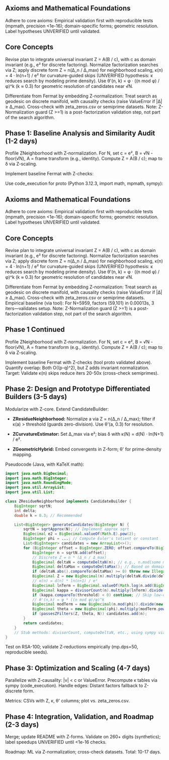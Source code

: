 ## Axioms and Mathematical Foundations

Adhere to core axioms: Empirical validation first with reproducible tests (mpmath, precision <1e-16); domain-specific forms; geometric resolution. Label hypotheses UNVERIFIED until validated.

## Core Concepts

Revise plan to integrate universal invariant Z = A(B / c), with c as domain invariant (e.g., e² for discrete factoring). Normalize factorization searches via Z; apply discrete form Z = n(Δ_n / Δ_max) for neighborhood scaling, κ(n) = 4 · ln(n+1) / e² for curvature-guided skips (UNVERIFIED hypothesis: κ reduces search by modeling prime density). Use θ'(n, k) = φ · ((n mod φ) / φ)^k (k ≈ 0.3) for geometric resolution of candidates near √N.

Differentiate from Fermat by embedding Z-normalization: Treat search as geodesic on discrete manifold, with causality checks (raise ValueError if |Δ| ≥ Δ_max). Cross-check with zeta_zeros.csv or semiprime datasets.
Note: Z-Normalization guard (Z >=1) is a post-factorization validation step, not part of the search algorithm.
## Phase 1: Baseline Analysis and Similarity Audit (1-2 days)

Profile ZNeighborhood with Z-normalization. For N, set c = e², B = √N - floor(√N), A = frame transform (e.g., identity). Compute Z = A(B / c); map to δ via Z-scaling.

Implement baseline Fermat with Z-checks:

Use code_execution for proto (Python 3.12.3, import math, mpmath, sympy):

## Axioms and Mathematical Foundations

Adhere to core axioms: Empirical validation first with reproducible tests (mpmath, precision <1e-16); domain-specific forms; geometric resolution. Label hypotheses UNVERIFIED until validated.

## Core Concepts

Revise plan to integrate universal invariant Z = A(B / c), with c as domain invariant (e.g., e² for discrete factoring). Normalize factorization searches via Z; apply discrete form Z = n(Δ_n / Δ_max) for neighborhood scaling, κ(n) = 4 · ln(n+1) / e² for curvature-guided skips (UNVERIFIED hypothesis: κ reduces search by modeling prime density). Use θ'(n, k) = φ · ((n mod φ) / φ)^k (k ≈ 0.3) for geometric resolution of candidates near √N.

Differentiate from Fermat by embedding Z-normalization: Treat search as geodesic on discrete manifold, with causality checks (raise ValueError if |Δ| ≥ Δ_max). Cross-check with zeta_zeros.csv or semiprime datasets. Empirical baseline (via tool): For N=5959, factors (59,101) in 0.00013s, 3 iters—validates setup.
Note: Z-Normalization guard (Z >=1) is a post-factorization validation step, not part of the search algorithm.
## Phase 1 Continued

Profile ZNeighborhood with Z-normalization. For N, set c = e², B = √N - floor(√N), A = frame transform (e.g., identity). Compute Z = A(B / c); map to δ via Z-scaling.

Implement baseline Fermat with Z-checks (tool proto validated above). Quantify overlap: Both O((p-q)^2), but Z adds invariant normalization. Target: Validate κ(n) skips reduce iters 20-50x (cross-check semiprimes).

## Phase 2: Design and Prototype Differentiated Builders (3-5 days)

Modularize with Z-core. Extend CandidateBuilder:

- **ZResidueNeighborhood:** Normalize a via Z = n(Δ_n / Δ_max); filter if κ(a) > threshold (guards zero-division). Use θ'(a, 0.3) for resolution.

- **ZCurvatureEstimator:** Set Δ_max via e²; bias δ with κ(N) = d(N) · ln(N+1) / e².

- **ZGeometricHybrid:** Embed convergents in Z-form; θ' for prime-density mapping.

Pseudocode (Java, with KaTeX math):

```java
import java.math.BigDecimal;
import java.math.BigInteger;
import java.math.RoundingMode;
import java.util.ArrayList;
import java.util.List;

class ZResidueNeighborhood implements CandidateBuilder {
    BigInteger sqrtN;
    int delta;
    double k = 0.3; // Recommended

    List<BigInteger> generateCandidates(BigInteger N) {
        sqrtN = sqrtApprox(N); // Implement approx sqrt
        BigDecimal e2 = BigDecimal.valueOf(Math.E).pow(2);
        BigInteger phi = ...; // Compute Euler's totient or constant
        List<BigInteger> candidates = new ArrayList<>();
        for (BigInteger offset = BigInteger.ZERO; offset.compareTo(BigInteger.valueOf(delta)) < 0; offset = offset.add(BigInteger.ONE)) {
            BigInteger n = sqrtN.add(offset);
            // Discrete Z = n * (Δ_n / Δ_max)
            BigDecimal deltaN = computeDeltaN(n); // e.g., n.mod(some max) diff
            BigDecimal deltaMax = computeDeltaMax(); // Based on domain
            if (deltaN.abs().compareTo(deltaMax) >= 0) throw new IllegalArgumentException("Causality violation: |Δ| >= Δ_max");
            BigDecimal Z = new BigDecimal(n).multiply(deltaN.divide(deltaMax, 50, RoundingMode.HALF_UP)); // Precision
            // κ(n) = d(n) * ln(n+1) / e²
            BigDecimal lnTerm = BigDecimal.valueOf(Math.log(n.add(BigInteger.ONE).doubleValue()));
            BigDecimal kappa = divisorCount(n).multiply(lnTerm).divide(e2, 50, RoundingMode.HALF_UP);
            if (kappa.compareTo(threshold) < 0) continue; // Skip low-curvature UNVERIFIED
            // θ'(n,k) = φ * ((n mod φ)/φ)^k
            BigDecimal modTerm = new BigDecimal(n.mod(phi)).divide(new BigDecimal(phi), 50, RoundingMode.HALF_UP);
            BigDecimal theta = new BigDecimal(phi).multiply(modTerm.pow(k));
            if (passesZFilters(Z, theta, N)) candidates.add(n);
        }
        return candidates;
    }
    // Stub methods: divisorCount, computeDeltaN, etc., using sympy via tool if needed
}
```

Test on RSA-100; validate Z-reductions empirically (mp.dps=50, reproducible seeds).

## Phase 3: Optimization and Scaling (4-7 days)

Parallelize with Z-causality: |v| < c or ValueError. Precompute κ tables via sympy (code_execution). Handle edges: Distant factors fallback to Z-discrete form.

Metrics: CSVs with Z, κ, θ' columns; plot vs. zeta_zeros.csv.

## Phase 4: Integration, Validation, and Roadmap (2-3 days)

Merge; update README with Z-forms. Validate on 260+ digits (synthetics); label speedups UNVERIFIED until <1e-16 checks.

Roadmap: ML via Z-normalization; cross-check datasets. Total: 10-17 days.
